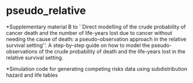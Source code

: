 # pseudo_relative


*Supplementary material B to ``Direct modelling of the crude probability of cancer death and the number of life-years lost due to cancer without needing the cause of death: a pseudo-observation approach in the relative survival setting''.
A step-by-step guide on how to model the pseudo-observations of the crude probability of death and the life-years lost in the relative survival setting. 

*Simulation code for generating competing risks data using subdistribution hazard and life tables


